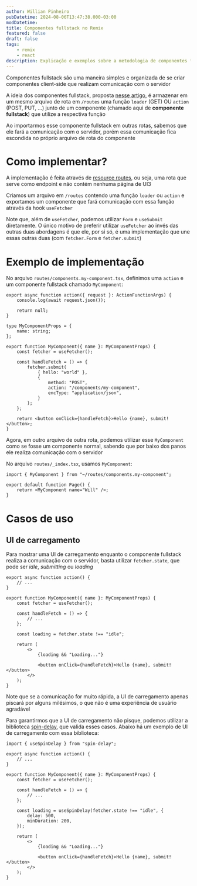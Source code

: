 ```yaml
---
author: Willian Pinheiro
pubDatetime: 2024-08-06T13:47:38.000-03:00
modDatetime:
title: Componentes fullstack no Remix
featured: false
draft: false
tags:
    - remix
    - react
description: Explicação e exemplos sobre a metodologia de componentes fullstack no Remix
---
```


Componentes fullstack são uma maneira simples e organizada de se criar componentes client-side que realizam comunicação com o servidor

A ideia dos componentes fullstack, proposta [nesse artigo](https://www.epicweb.dev/full-stack-components), é armazenar em um mesmo arquivo de rota em `/routes` uma função `loader` (GET) OU `action` (POST, PUT, ...) junto de um componente (chamado aqui de **componente fullstack**) que utilize a respectiva função

Ao importarmos esse componente fullstack em outras rotas, sabemos que ele fará a comunicação com o servidor, porém essa comunicação fica escondida no próprio arquivo de rota do componente

# Como implementar?

A implementação é feita através de [resource routes](https://remix.run/docs/en/main/guides/resource-routes), ou seja, uma rota que serve como endpoint e não contém nenhuma página de UI3

Criamos um arquivo em `/routes` contendo uma função `loader` ou `action` e exportamos um componente que fará comunicação com essa função através da hook `useFetcher`

Note que, além de `useFetcher`, podemos utilizar `Form` e `useSubmit` diretamente. O único motivo
de preferir utilizar `useFetcher` ao invés das outras duas abordagens é que ele, por si só, é uma
implementação que une essas outras duas (com `fetcher.Form` e `fetcher.submit`)

# Exemplo de implementação

No arquivo `routes/components.my-component.tsx`, definimos uma `action` e um componente fullstack
chamado `MyComponent`:

```tsx
export async function action({ request }: ActionFunctionArgs) {
	console.log(await request.json());

	return null;
}

type MyComponentProps = {
	name: string;
};

export function MyComponent({ name }: MyComponentProps) {
	const fetcher = useFetcher();

	const handleFetch = () => {
		fetcher.submit(
			{ hello: "world" },
			{
				method: "POST",
				action: "/components/my-component",
				encType: "application/json",
			}
		);
	};

	return <button onClick={handleFetch}>Hello {name}, submit!</button>;
}
```

Agora, em outro arquivo de outra rota, podemos utilizar esse `MyComponent` como se fosse um componente normal, sabendo que por baixo dos panos ele realiza comunicação com o servidor

No arquivo `routes/_index.tsx`, usamos `MyComponent`:

```tsx
import { MyComponent } from "~/routes/components.my-component";

export default function Page() {
	return <MyComponent name="Will" />;
}
```

# Casos de uso

## UI de carregamento

Para mostrar uma UI de carregamento enquanto o componente fullstack realiza a comunicação com o servidor, basta utilizar `fetcher.state`, que pode ser _idle_, _submitting_ ou _loading_

```tsx
export async function action() {
	// ...
}

export function MyComponent({ name }: MyComponentProps) {
	const fetcher = useFetcher();

	const handleFetch = () => {
		// ...
	};

	const loading = fetcher.state !== "idle";

	return (
		<>
			{loading && "Loading..."}

			<button onClick={handleFetch}>Hello {name}, submit!</button>
		</>
	);
}
```

Note que se a comunicação for muito rápida, a UI de carregamento apenas piscará por alguns milésimos, o que não é uma experiência de usuário agradável

Para garantirmos que a UI de carregamento não pisque, podemos utilizar a biblioteca [spin-delay](https://www.npmjs.com/package/spin-delay), que valida esses casos. Abaixo há um exemplo de UI de
carregamento com essa biblioteca:

```tsx
import { useSpinDelay } from "spin-delay";

export async function action() {
	// ...
}

export function MyComponent({ name }: MyComponentProps) {
	const fetcher = useFetcher();

	const handleFetch = () => {
		// ...
	};

	const loading = useSpinDelay(fetcher.state !== "idle", {
		delay: 500,
		minDuration: 200,
	});

	return (
		<>
			{loading && "Loading..."}

			<button onClick={handleFetch}>Hello {name}, submit!</button>
		</>
	);
}
```
